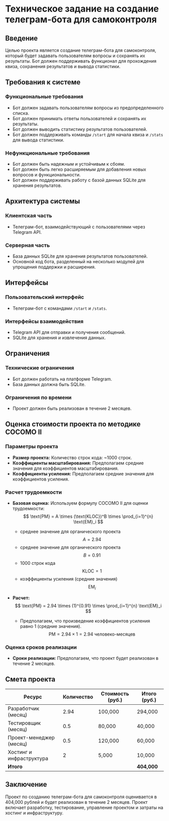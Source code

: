 # Техническое задание на создание телеграм-бота для самоконтроля

## Введение
Целью проекта является создание телеграм-бота для самоконтроля, который будет задавать пользователям вопросы и сохранять их результаты. Бот должен поддерживать функционал для прохождения квиза, сохранения результатов и вывода статистики.

## Требования к системе

### Функциональные требования
- Бот должен задавать пользователям вопросы из предопределенного списка.
- Бот должен принимать ответы пользователей и сохранять их результаты.
- Бот должен выводить статистику результатов пользователей.
- Бот должен поддерживать команды `/start` для начала квиза и `/stats` для вывода статистики.

### Нефункциональные требования
- Бот должен быть надежным и устойчивым к сбоям.
- Бот должен быть легко расширяемым для добавления новых вопросов и функциональности.
- Бот должен поддерживать работу с базой данных SQLite для хранения результатов.

## Архитектура системы

### Клиентская часть
- Телеграм-бот, взаимодействующий с пользователями через Telegram API.

### Серверная часть
- База данных SQLite для хранения результатов пользователей.
- Основной код бота, разделенный на несколько модулей для упрощения поддержки и расширения.

## Интерфейсы

### Пользовательский интерфейс
- Телеграм-бот с командами `/start` и `/stats`.

### Интерфейсы взаимодействия
- Telegram API для отправки и получения сообщений.
- SQLite для хранения и извлечения данных.

## Ограничения

### Технические ограничения
- Бот должен работать на платформе Telegram.
- База данных должна быть SQLite.

### Ограничения по времени
- Проект должен быть реализован в течение 2 месяцев.

## Оценка стоимости проекта по методике COCOMO II

### Параметры проекта
- **Размер проекта:** Количество строк кода: ~1000 строк.
- **Коэффициенты масштабирования:** Предполагаем средние значения для коэффициентов масштабирования.
- **Коэффициенты усиления:** Предполагаем средние значения для коэффициентов усиления.

### Расчет трудоемкости
- **Базовая оценка:** Используем формулу COCOMO II для оценки трудоемкости:
$$
  \text{PM} = A \times (\text{KLOC})^B \times \prod_{i=1}^{n} \text{EM}_i
$$

  - среднее значение для органического проекта
    $$ A = 2.94 $$ 
  - среднее значение для органического проекта
    $$ B = 0.91 $$ 
  - 1000 строк кода
  $$ \text{KLOC} = 1 $$
  - коэффициенты усиления (средние значения)
    $$ \text{EM}_i $$

- **Расчет:**
 $$
  \text{PM} = 2.94 \times (1)^{0.91} \times \prod_{i=1}^{n} \text{EM}_i
$$
  - Предполагаем, что произведение коэффициентов усиления равно 1 (средние значения).
$$
  \text{PM} = 2.94 \times 1 = 2.94 \text{ человеко-месяцев}
$$

### Оценка сроков реализации
- **Сроки реализации:** Предполагаем, что проект будет реализован в течение 2 месяцев.

## Смета проекта

| Ресурс                | Количество | Стоимость (руб.) | Итого (руб.) |
|-----------------------|------------|------------------|--------------|
| Разработчик (месяц)   | 2.94       | 100,000          | 294,000      |
| Тестировщик (месяц)   | 0.5        | 80,000           | 40,000       |
| Проект-менеджер (месяц)| 0.5        | 120,000          | 60,000       |
| Хостинг и инфраструктура | 2        | 5,000            | 10,000       |
| **Итого**             |            |                  | **404,000**  |

## Заключение
Проект по созданию телеграм-бота для самоконтроля оценивается в 404,000 рублей и будет реализован в течение 2 месяцев. Проект включает разработку, тестирование, управление проектом и затраты на хостинг и инфраструктуру.
